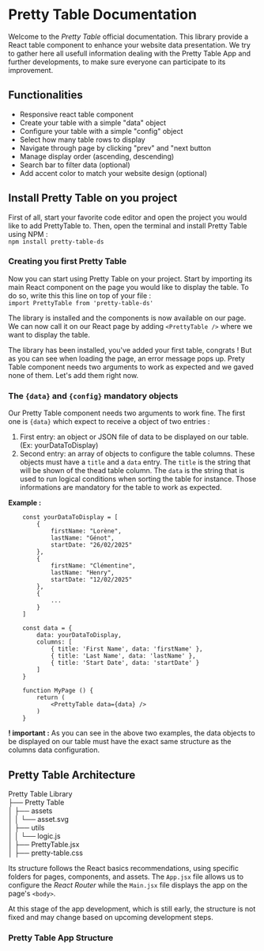 # Pretty Table Documentation

Welcome to the *Pretty Table* official documentation. This library provide a React table component to enhance your website data presentation. We try to gather here all usefull information dealing with the Pretty Table App and further developments, to make sure everyone can participate to its improvement.

## Functionalities
- Responsive react table component
- Create your table with a simple "data" object
- Configure your table with a simple "config" object
- Select how many table rows to display 
- Navigate through page by clicking "prev" and "next button
- Manage display order (ascending, descending)
- Search bar to filter data (optional)
- Add accent color to match your website design (optional)

## Install Pretty Table on you project

First of all, start your favorite code editor and open the project you would like to add PrettyTable to.
Then, open the terminal and install Pretty Table using NPM :<br>
`npm install pretty-table-ds`

### Creating you first Pretty Table

Now you can start using Pretty Table on your project. Start by importing its main React component on the page you would like to display the table. To do so, write this this line on top of your file :<br>
`import PrettyTable from 'pretty-table-ds'`

The library is installed and the components is now available on our page. We can now call it on our React page by adding `<PrettyTable />` where we want to display the table.

The library has been installed, you've added your first table, congrats !
But as you can see when loading the page, an error message pops up. Prety Table component needs two arguments to work as expected and we gaved none of them. Let's add them right  now.

### The `{data}` and `{config}` mandatory objects

Our Pretty Table component needs two arguments to work fine. The first one is `{data}` which expect to receive a object of two entries :

1. First entry: an object or JSON file of data to be displayed on our table. (Ex: yourDataToDisplay)
2. Second entry: an array of objects to configure the table columns. These objects must have a `title` and a `data` entry.
    The `title` is the string that will be shown of the thead table column. 
    The `data` is the string that is used to run logical conditions when sorting the table for instance.
Those informations are mandatory for the table to work as expected.

**Example :**
```
    const yourDataToDisplay = [
        {
            firstName: "Lorène",
            lastName: "Génot",
            startDate: "26/02/2025"
        },
        {
            firstName: "Clémentine",
            lastName: "Henry",
            startDate: "12/02/2025"
        },
        {
            ...
        }
    ]

    const data = {
        data: yourDataToDisplay,
        columns: [
            { title: 'First Name', data: 'firstName' },
            { title: 'Last Name', data: 'lastName' },
            { title: 'Start Date', data: 'startDate' }
        ]
    }

    function MyPage () {
        return (
            <PrettyTable data={data} />
        )
    }
```

**! important :** As you can see in the above two examples, the data objects to be displayed on our table must have the exact same structure as the columns data configuration.

## Pretty Table Architecture

Pretty Table Library<br>
├── Pretty Table<br>
│ ├── assets<br>
│ │ └── asset.svg<br>
│ ├── utils<br>
│ │ └── logic.js<br>
│ ├── PrettyTable.jsx<br>
│ ├── pretty-table.css<br>

Its structure follows the React basics recommendations, using specific folders for pages, components, and assets. The `App.jsx` file allows us to configure the *React Router* while the `Main.jsx` file displays the app on the page's `<body>`.

At this stage of the app development, which is still early, the structure is not fixed and may change based on upcoming development steps.

### Pretty Table App Structure

